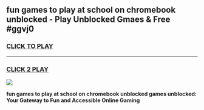 
## fun games to play at school on chromebook unblocked - Play Unblocked Gmaes & Free #ggvj0
<h3>
<a href="https://news.freeplayer.one?title=fun_games_to_play_at_school_on_chromebook_unblocked&ref=24F">CLICK TO PLAY</a></h3>
<hr>

<h3>
<a href="https://news.freeplayer.one?title=fun_games_to_play_at_school_on_chromebook_unblocked&ref=24F">CLICK 2 PLAY</a>
  
</h3>

<a href="https://news.freeplayer.one?title=fun_games_to_play_at_school_on_chromebook_unblocked&ref=24F/"><img src="https://clearcache.store/games.png"></a>


**fun games to play at school on chromebook unblocked games unblocked: Your Gateway to Fun and Accessible Online Gaming**
